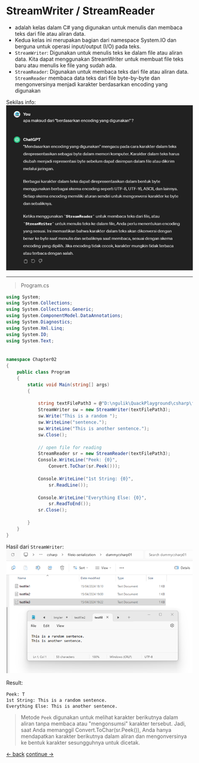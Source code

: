 # StreamWriter / StreamReader
* adalah kelas dalam C# yang digunakan untuk menulis dan membaca teks dari file atau aliran data. 
* Kedua kelas ini merupakan bagian dari namespace System.IO dan berguna untuk operasi input/output (I/O) pada teks.
* `StreamWriter`: Digunakan untuk menulis teks ke dalam file atau aliran data. Kita dapat menggunakan StreamWriter untuk membuat file teks baru atau menulis ke file yang sudah ada.
* `StreamReader`: Digunakan untuk membaca teks dari file atau aliran data. `StreamReader` membaca data teks dari file byte-by-byte dan mengonversinya menjadi karakter berdasarkan encoding yang digunakan

Sekilas info: <br>
![Image](../images/basic/38-info-about-encoding.png) 

----------------------
> Program.cs
```csharp
using System;
using System.Collections;
using System.Collections.Generic;
using System.ComponentModel.DataAnnotations;
using System.Diagnostics;
using System.Xml.Linq;
using System.IO;
using System.Text;


namespace Chapter02
{
    public class Program
    {
        static void Main(string[] args)
        {
            
            string textFilePath3 = @"D:\ngulik\QuackPlayground\csharp\fileio-serialization\dummycsharp01\testfile3.txt";
            StreamWriter sw = new StreamWriter(textFilePath3);
            sw.Write("This is a random ");
            sw.WriteLine("sentence.");
            sw.WriteLine("This is another sentence.");
            sw.Close(); 

            // open file for reading
            StreamReader sr = new StreamReader(textFilePath3);
            Console.WriteLine("Peek: {0}",
                Convert.ToChar(sr.Peek()));

            Console.WriteLine("1st String: {0}",
                sr.ReadLine());

            Console.WriteLine("Everything Else: {0}",
                sr.ReadToEnd());
            sr.Close();
            
        }
    }
}
```

Hasil dari `StreamWriter`: <br>
![Image](../images/basic/38-streamwriter-result.png) 

Result: <br>
```terminal
Peek: T
1st String: This is a random sentence.
Everything Else: This is another sentence.
```



> Metode `Peek` digunakan untuk melihat karakter berikutnya dalam aliran tanpa membaca atau "mengonsumsi" karakter tersebut. Jadi, saat Anda memanggil Convert.ToChar(sr.Peek()), Anda hanya mendapatkan karakter berikutnya dalam aliran dan mengonversinya ke bentuk karakter sesungguhnya untuk dicetak. 





[<- back](https://github.com/QuackPlayground/csharp/blob/main/theory/basic/38.md)
[continue ->](https://github.com/QuackPlayground/csharp/blob/main/theory/basic/40.md)